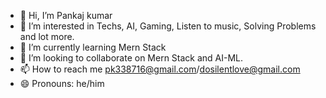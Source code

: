 - 👋 Hi, I’m Pankaj kumar
- 👀 I’m interested in Techs, AI, Gaming, Listen to music, Solving Problems and lot more.
- 🌱 I’m currently learning Mern Stack
- 💞️ I’m looking to collaborate on Mern Stack and AI-ML.
- 📫 How to reach me pk338716@gmail.com/dosilentlove@gmail.com
- 😄 Pronouns: he/him

<!---
pankajjaat2004/pankajjaat2004 is a ✨ special ✨ repository because its `README.md` (this file) appears on your GitHub profile.
You can click the Preview link to take a look at your changes.
--->
